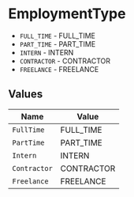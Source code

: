 # EmploymentType

* `FULL_TIME` - FULL_TIME
* `PART_TIME` - PART_TIME
* `INTERN` - INTERN
* `CONTRACTOR` - CONTRACTOR
* `FREELANCE` - FREELANCE


## Values

| Name         | Value        |
| ------------ | ------------ |
| `FullTime`   | FULL_TIME    |
| `PartTime`   | PART_TIME    |
| `Intern`     | INTERN       |
| `Contractor` | CONTRACTOR   |
| `Freelance`  | FREELANCE    |
